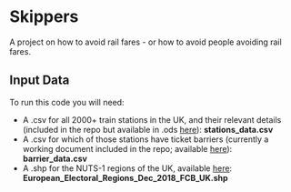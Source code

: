 # Skippers
A project on how to avoid rail fares - or how to avoid people avoiding rail fares.

## Input Data

To run this code you will need: 
- A .csv for all 2000+ train stations in the UK, and their relevant details (included in the repo but available in .ods [here](https://internal.nationalrail.co.uk/4.0/stations.zip)): **stations_data.csv**
- A .csv for which of those stations have ticket barriers (currently a working document included in the repo; available [here](https://www.orr.gov.uk/monitoring-regulation/rail/competition/market-monitoring/market-study-supply-automatic-ticket-gates-and-ticket-vending-machines)): **barrier_data.csv**
- A .shp for the NUTS-1 regions of the UK, available [here](https://geoportal.statistics.gov.uk/datasets/81dd0b26640b45b0bd873372355e29e8_0/explore): **European_Electoral_Regions_Dec_2018_FCB_UK.shp**
